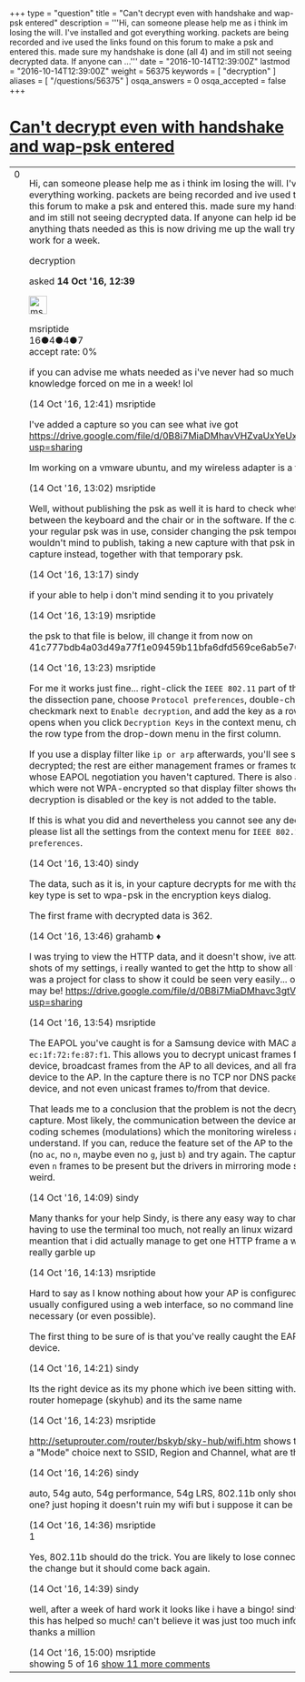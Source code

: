 +++
type = "question"
title = "Can&#x27;t decrypt even with handshake and wap-psk entered"
description = '''Hi, can someone please help me as i think im losing the will. I&#x27;ve installed and got everything working. packets are being recorded and ive used the links found on this forum to make a psk and entered this. made sure my handshake is done (all 4) and im still not seeing decrypted data. If anyone can ...'''
date = "2016-10-14T12:39:00Z"
lastmod = "2016-10-14T12:39:00Z"
weight = 56375
keywords = [ "decryption" ]
aliases = [ "/questions/56375" ]
osqa_answers = 0
osqa_accepted = false
+++

<div class="headNormal">

# [Can't decrypt even with handshake and wap-psk entered](/questions/56375/cant-decrypt-even-with-handshake-and-wap-psk-entered)

</div>

<div id="main-body">

<div id="askform">

<table id="question-table" style="width:100%;"><colgroup><col style="width: 50%" /><col style="width: 50%" /></colgroup><tbody><tr class="odd"><td style="width: 30px; vertical-align: top"><div class="vote-buttons"><div id="post-56375-score" class="post-score" title="current number of votes">0</div><div id="favorite-count" class="favorite-count"></div></div></td><td><div id="item-right"><div class="question-body"><p>Hi, can someone please help me as i think im losing the will. I've installed and got everything working. packets are being recorded and ive used the links found on this forum to make a psk and entered this. made sure my handshake is done (all 4) and im still not seeing decrypted data. If anyone can help id be so grateful. Ill post anything thats needed as this is now driving me up the wall trying to get this to work for a week.</p></div><div id="question-tags" class="tags-container tags">decryption</div><div id="question-controls" class="post-controls"></div><div class="post-update-info-container"><div class="post-update-info post-update-info-user"><p>asked <strong>14 Oct '16, 12:39</strong></p><img src="https://secure.gravatar.com/avatar/02ee5258c47902d7e590a0eea45d5d0c?s=32&amp;d=identicon&amp;r=g" class="gravatar" width="32" height="32" alt="msriptide&#39;s gravatar image" /><p>msriptide<br />
<span class="score" title="16 reputation points">16</span><span title="4 badges"><span class="badge1">●</span><span class="badgecount">4</span></span><span title="4 badges"><span class="silver">●</span><span class="badgecount">4</span></span><span title="7 badges"><span class="bronze">●</span><span class="badgecount">7</span></span><br />
<span class="accept_rate" title="Rate of the user&#39;s accepted answers">accept rate:</span> <span title="msriptide has no accepted answers">0%</span></p></div></div><div id="comments-container-56375" class="comments-container"><span id="56376"></span><div id="comment-56376" class="comment"><div id="post-56376-score" class="comment-score"></div><div class="comment-text"><p>if you can advise me whats needed as i've never had so much computer knowledge forced on me in a week! lol</p></div><div id="comment-56376-info" class="comment-info"><span class="comment-age">(14 Oct '16, 12:41)</span> msriptide</div></div><span id="56377"></span><div id="comment-56377" class="comment"><div id="post-56377-score" class="comment-score"></div><div class="comment-text"><p>I've added a capture so you can see what ive got <a href="https://drive.google.com/file/d/0B8i7MiaDMhavVHZvaUxYeUxGUmM/view?usp=sharing">https://drive.google.com/file/d/0B8i7MiaDMhavVHZvaUxYeUxGUmM/view?usp=sharing</a></p><p>Im working on a vmware ubuntu, and my wireless adapter is a tl-wn722n</p></div><div id="comment-56377-info" class="comment-info"><span class="comment-age">(14 Oct '16, 13:02)</span> msriptide</div></div><span id="56378"></span><div id="comment-56378" class="comment"><div id="post-56378-score" class="comment-score"></div><div class="comment-text"><p>Well, without publishing the psk as well it is hard to check whether the problem is between the keyboard and the chair or in the software. If the cature is taken while your regular psk was in use, consider changing the psk temporarily to one you wouldn't mind to publish, taking a new capture with that psk in use and publish that capture instead, together with that temporary psk.</p></div><div id="comment-56378-info" class="comment-info"><span class="comment-age">(14 Oct '16, 13:17)</span> sindy</div></div><span id="56379"></span><div id="comment-56379" class="comment"><div id="post-56379-score" class="comment-score"></div><div class="comment-text"><p>if your able to help i don't mind sending it to you privately</p></div><div id="comment-56379-info" class="comment-info"><span class="comment-age">(14 Oct '16, 13:19)</span> msriptide</div></div><span id="56380"></span><div id="comment-56380" class="comment not_top_scorer"><div id="post-56380-score" class="comment-score"></div><div class="comment-text"><p>the psk to that file is below, ill change it from now on 41c777bdb4a03d49a77f1e09459b11bfa6dfd569ce6ab5e7095c835e4f537775</p></div><div id="comment-56380-info" class="comment-info"><span class="comment-age">(14 Oct '16, 13:23)</span> msriptide</div></div><span id="56382"></span><div id="comment-56382" class="comment not_top_scorer"><div id="post-56382-score" class="comment-score"></div><div class="comment-text"><p>For me it works just fine... right-click the <code>IEEE 802.11</code> part of the dissection tree in the dissection pane, choose <code>Protocol preferences</code>, double-check that there is a checkmark next to <code>Enable decryption</code>, and add the key as a row in the table which opens when you click <code>Decryption Keys</code> in the context menu, choosing <code>wpa-psk</code> as the row type from the drop-down menu in the first column.</p><p>If you use a display filter like <code>ip or arp</code> afterwards, you'll see some of the frames decrypted; the rest are either management frames or frames to/from other devices whose EAPOL negotiation you haven't captured. There is also a couple of frames which were not WPA-encrypted so that display filter shows them even if WPA decryption is disabled or the key is not added to the table.</p><p>If this is what you did and nevertheless you cannot see any decrypted frames, please list all the settings from the context menu for <code>IEEE 802.11 wireless LAN preferences</code>.</p></div><div id="comment-56382-info" class="comment-info"><span class="comment-age">(14 Oct '16, 13:40)</span> sindy</div></div><span id="56383"></span><div id="comment-56383" class="comment not_top_scorer"><div id="post-56383-score" class="comment-score"></div><div class="comment-text"><p>The data, such as it is, in your capture decrypts for me with that psk. Ensure the key type is set to wpa-psk in the encryption keys dialog.</p><p>The first frame with decrypted data is 362.</p></div><div id="comment-56383-info" class="comment-info"><span class="comment-age">(14 Oct '16, 13:46)</span> grahamb ♦</div></div><span id="56384"></span><div id="comment-56384" class="comment not_top_scorer"><div id="post-56384-score" class="comment-score"></div><div class="comment-text"><p>I was trying to view the HTTP data, and it doesn't show, ive attached some screen shots of my settings, i really wanted to get the http to show all the information as it was a project for class to show it could be seen very easily... or not as the case may be! <a href="https://drive.google.com/file/d/0B8i7MiaDMhavc3gtV0JSYnlkU1k/view?usp=sharing">https://drive.google.com/file/d/0B8i7MiaDMhavc3gtV0JSYnlkU1k/view?usp=sharing</a></p></div><div id="comment-56384-info" class="comment-info"><span class="comment-age">(14 Oct '16, 13:54)</span> msriptide</div></div><span id="56386"></span><div id="comment-56386" class="comment not_top_scorer"><div id="post-56386-score" class="comment-score"></div><div class="comment-text"><p>The EAPOL you've caught is for a Samsung device with MAC address <code>ec:1f:72:fe:87:f1</code>. This allows you to decrypt unicast frames from the AP to that device, broadcast frames from the AP to all devices, and all frames from that device to the AP. In the capture there is no TCP nor DNS packet to/from that device, and not even unicast frames to/from that device.</p><p>That leads me to a conclusion that the problem is not the decryption but the capture. Most likely, the communication between the device and the AP was using coding schemes (modulations) which the monitoring wireless adaptor could not understand. If you can, reduce the feature set of the AP to the possible minimum (no <code>ac</code>, no <code>n</code>, maybe even no <code>g</code>, just <code>b</code>) and try again. The capture shows <code>b</code>,<code>g</code> and even <code>n</code> frames to be present but the drivers in mirroring mode sometimes behave weird.</p></div><div id="comment-56386-info" class="comment-info"><span class="comment-age">(14 Oct '16, 14:09)</span> sindy</div></div><span id="56387"></span><div id="comment-56387" class="comment not_top_scorer"><div id="post-56387-score" class="comment-score"></div><div class="comment-text"><p>Many thanks for your help Sindy, is there any easy way to change this without having to use the terminal too much, not really an linux wizard here, I was going to meantion that i did actually manage to get one HTTP frame a while back but it was really garble up</p></div><div id="comment-56387-info" class="comment-info"><span class="comment-age">(14 Oct '16, 14:13)</span> msriptide</div></div><span id="56388"></span><div id="comment-56388" class="comment not_top_scorer"><div id="post-56388-score" class="comment-score"></div><div class="comment-text"><p>Hard to say as I know nothing about how your AP is configured, but they are usually configured using a web interface, so no command line typing should be necessary (or even possible).</p><p>The first thing to be sure of is that you've really caught the EAPOL of the right device.</p></div><div id="comment-56388-info" class="comment-info"><span class="comment-age">(14 Oct '16, 14:21)</span> sindy</div></div><span id="56389"></span><div id="comment-56389" class="comment not_top_scorer"><div id="post-56389-score" class="comment-score"></div><div class="comment-text"><p>Its the right device as its my phone which ive been sitting with. i've checked on my router homepage (skyhub) and its the same name</p></div><div id="comment-56389-info" class="comment-info"><span class="comment-age">(14 Oct '16, 14:23)</span> msriptide</div></div><span id="56390"></span><div id="comment-56390" class="comment not_top_scorer"><div id="post-56390-score" class="comment-score"></div><div class="comment-text"><p><a href="http://setuprouter.com/router/bskyb/sky-hub/wifi.htm">http://setuprouter.com/router/bskyb/sky-hub/wifi.htm</a> shows that there should be a "Mode" choice next to SSID, Region and Channel, what are the available options?</p></div><div id="comment-56390-info" class="comment-info"><span class="comment-age">(14 Oct '16, 14:26)</span> sindy</div></div><span id="56392"></span><div id="comment-56392" class="comment not_top_scorer"><div id="post-56392-score" class="comment-score"></div><div class="comment-text"><p>auto, 54g auto, 54g performance, 54g LRS, 802.11b only should i go for the last one? just hoping it doesn't ruin my wifi but i suppose it can be changed back</p></div><div id="comment-56392-info" class="comment-info"><span class="comment-age">(14 Oct '16, 14:36)</span> msriptide</div></div><span id="56394"></span><div id="comment-56394" class="comment"><div id="post-56394-score" class="comment-score">1</div><div class="comment-text"><p>Yes, 802.11b should do the trick. You are likely to lose connection for a while after the change but it should come back again.</p></div><div id="comment-56394-info" class="comment-info"><span class="comment-age">(14 Oct '16, 14:39)</span> sindy</div></div><span id="56395"></span><div id="comment-56395" class="comment not_top_scorer"><div id="post-56395-score" class="comment-score"></div><div class="comment-text"><p>well, after a week of hard work it looks like i have a bingo! sindy your awsum and this has helped so much! can't believe it was just too much info into the adapter. thanks a million</p></div><div id="comment-56395-info" class="comment-info"><span class="comment-age">(14 Oct '16, 15:00)</span> msriptide</div></div></div><div id="comment-tools-56375" class="comment-tools"><span class="comments-showing"> showing 5 of 16 </span> <a href="#" class="show-all-comments-link">show 11 more comments</a></div><div class="clear"></div><div id="comment-56375-form-container" class="comment-form-container"></div><div class="clear"></div></div></td></tr></tbody></table>

</div>

</div>

